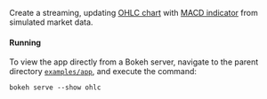 Create a streaming, updating [OHLC chart](https://en.wikipedia.org/wiki/Open-high-low-close_chart) 
with [MACD indicator](https://en.wikipedia.org/wiki/MACD) from simulated market data. 

#### Running

To view the app directly from a Bokeh server, navigate to the parent
directory [`examples/app`](https://github.com/bokeh/bokeh/tree/master/examples/app), 
and execute the command:

    bokeh serve --show ohlc 
